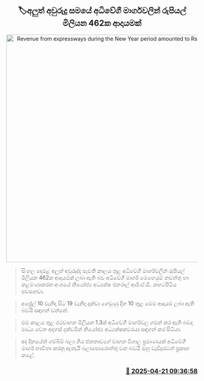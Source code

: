 <p align='center'><b><h2 align='center' title='Revenue from expressways during the New Year period amounted to Rs. 462 million.'>🏷අලුත් අවුරුදු සමයේ අධිවේගී මාර්ගවලින් රුපියල් මිලියන 462ක ආදායමක්</h2></b></p>
<p align='center'><img src='https://helakuru.sgp1.cdn.digitaloceanspaces.com/esana/images/lib/highway[1].jpg' width='600' alt='Revenue from expressways during the New Year period amounted to Rs. 462 million.'></p>

> සිංහල දෙමළ අලුත් අවුරුද්ද පැවති කාලය තුළ අධිවේගී මාර්ගවලින් රුපියල් මිලියන 462ක ආදායමක් ලබා ඇති බව අධිවේගී මාර්ග මෙහෙයුම් නඩත්තු හා කළමණාකරන අංශයේ නියෝජ්‍ය අධ්‍යක්ෂ ජනරාල් ආර්.ඒ.ඩී. කහටපිටිය පවසනවා.

> අප්‍රේල් 10 වැනිදා සිට 19 වැනිදා දක්වා ගෙවුණු දින 10 තුළ මෙම ආදායම ලබා ඇති බවයි සඳහන් වන්නේ.

> එම කාළය තුළ රථවාහන මිලියන 1.3ක් අධිවේගී මාර්ගවල ගමන් කර ඇති බවද මාධ්‍ය වෙත අදහස් දක්වමින් නියෝජ්‍ය අධ්‍යක්ෂකවරයා සඳහන් කර සිටියා.

> අද දිනයේත් ගම්බිම් බලා ගිය ජනතාවගේ වාහන විශාල ප්‍රමාණයක් අධිවේගී මාර්ග භාවිතා කරනු ඇතැයි බලාපොරොත්තු වන බවයි ඔහු වැඩිදුරටත් ප්‍රකාශ කළේ.



<h3 align='right'><a href='https://www.helakuru.lk/esana/p/109365/'>📅 2025-04-21 09:36:58</a></h3>
